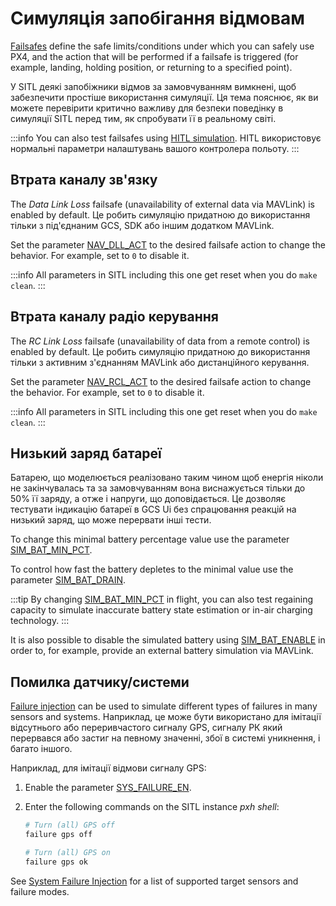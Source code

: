 # Симуляція запобігання відмовам

[Failsafes](../config/safety.md) define the safe limits/conditions under which you can safely use PX4, and the action that will be performed if a failsafe is triggered (for example, landing, holding position, or returning to a specified point).

У SITL деякі запобіжники відмов за замовчуванням вимкнені, щоб забезпечити простіше використання симуляції.
Ця тема пояснює, як ви можете перевірити критично важливу для безпеки поведінку в симуляції SITL перед тим, як спробувати її в реальному світі.

:::info
You can also test failsafes using [HITL simulation](../simulation/hitl.md).
HITL використовує нормальні параметри налаштувань вашого контролера польоту.
:::

## Втрата каналу зв'язку

The _Data Link Loss_ failsafe (unavailability of external data via MAVLink) is enabled by default.
Це робить симуляцію придатною до використання тільки з під'єднаним GCS, SDK або іншим додатком MAVLink.

Set the parameter [NAV_DLL_ACT](../advanced_config/parameter_reference.md#NAV_DLL_ACT) to the desired failsafe action to change the behavior.
For example, set to `0` to disable it.

:::info
All parameters in SITL including this one get reset when you do `make clean`.
:::

## Втрата каналу радіо керування

The _RC Link Loss_ failsafe (unavailability of data from a remote control) is enabled by default.
Це робить симуляцію придатною до використання тільки з активним з'єднанням MAVLink або дистанційного керування.

Set the parameter [NAV_RCL_ACT](../advanced_config/parameter_reference.md#NAV_RCL_ACT) to the desired failsafe action to change the behavior.
For example, set to `0` to disable it.

:::info
All parameters in SITL including this one get reset when you do `make clean`.
:::

## Низький заряд батареї

Батарею, що моделюється реалізовано таким чином щоб енергія ніколи не закінчувалась та за замовчуванням вона виснажується тільки до 50% її заряду, а отже і напруги, що доповідається.
Це дозволяє тестувати індикацію батареї в GCS Ui без спрацювання реакцій на низький заряд, що може перервати інші тести.

To change this minimal battery percentage value use the parameter [SIM_BAT_MIN_PCT](../advanced_config/parameter_reference.md#SIM_BAT_MIN_PCT).

To control how fast the battery depletes to the minimal value use the parameter [SIM_BAT_DRAIN](../advanced_config/parameter_reference.md#SIM_BAT_DRAIN).

:::tip
By changing [SIM_BAT_MIN_PCT](../advanced_config/parameter_reference.md#SIM_BAT_MIN_PCT) in flight, you can also test regaining capacity to simulate inaccurate battery state estimation or in-air charging technology.
:::

It is also possible to disable the simulated battery using [SIM_BAT_ENABLE](../advanced_config/parameter_reference.md#SIM_BAT_ENABLE) in order to, for example, provide an external battery simulation via MAVLink.

## Помилка датчику/системи

[Failure injection](../debug/failure_injection.md) can be used to simulate different types of failures in many sensors and systems.
Наприклад, це може бути використано для імітації відсутнього або переривчастого сигналу GPS, сигналу РК який перервався або застиг на певному значенні, збої в системі уникнення, і багато іншого.

Наприклад, для імітації відмови сигналу GPS:

1. Enable the parameter [SYS_FAILURE_EN](../advanced_config/parameter_reference.md#SYS_FAILURE_EN).
2. Enter the following commands on the SITL instance _pxh shell_:

   ```sh
   # Turn (all) GPS off
   failure gps off

   # Turn (all) GPS on
   failure gps ok
   ```

See [System Failure Injection](../debug/failure_injection.md) for a list of supported target sensors and failure modes.
